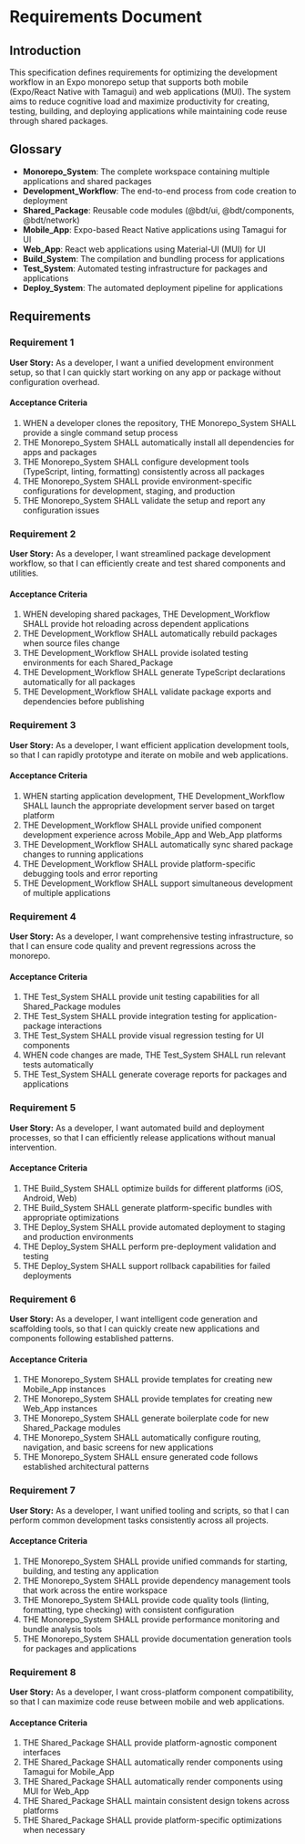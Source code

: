 # Requirements Document

## Introduction

This specification defines requirements for optimizing the development workflow in an Expo monorepo setup that supports both mobile (Expo/React Native with Tamagui) and web applications (MUI). The system aims to reduce cognitive load and maximize productivity for creating, testing, building, and deploying applications while maintaining code reuse through shared packages.

## Glossary

- **Monorepo_System**: The complete workspace containing multiple applications and shared packages
- **Development_Workflow**: The end-to-end process from code creation to deployment
- **Shared_Package**: Reusable code modules (@bdt/ui, @bdt/components, @bdt/network)
- **Mobile_App**: Expo-based React Native applications using Tamagui for UI
- **Web_App**: React web applications using Material-UI (MUI) for UI
- **Build_System**: The compilation and bundling process for applications
- **Test_System**: Automated testing infrastructure for packages and applications
- **Deploy_System**: The automated deployment pipeline for applications

## Requirements

### Requirement 1

**User Story:** As a developer, I want a unified development environment setup, so that I can quickly start working on any app or package without configuration overhead.

#### Acceptance Criteria

1. WHEN a developer clones the repository, THE Monorepo_System SHALL provide a single command setup process
2. THE Monorepo_System SHALL automatically install all dependencies for apps and packages
3. THE Monorepo_System SHALL configure development tools (TypeScript, linting, formatting) consistently across all packages
4. THE Monorepo_System SHALL provide environment-specific configurations for development, staging, and production
5. THE Monorepo_System SHALL validate the setup and report any configuration issues

### Requirement 2

**User Story:** As a developer, I want streamlined package development workflow, so that I can efficiently create and test shared components and utilities.

#### Acceptance Criteria

1. WHEN developing shared packages, THE Development_Workflow SHALL provide hot reloading across dependent applications
2. THE Development_Workflow SHALL automatically rebuild packages when source files change
3. THE Development_Workflow SHALL provide isolated testing environments for each Shared_Package
4. THE Development_Workflow SHALL generate TypeScript declarations automatically for all packages
5. THE Development_Workflow SHALL validate package exports and dependencies before publishing

### Requirement 3

**User Story:** As a developer, I want efficient application development tools, so that I can rapidly prototype and iterate on mobile and web applications.

#### Acceptance Criteria

1. WHEN starting application development, THE Development_Workflow SHALL launch the appropriate development server based on target platform
2. THE Development_Workflow SHALL provide unified component development experience across Mobile_App and Web_App platforms
3. THE Development_Workflow SHALL automatically sync shared package changes to running applications
4. THE Development_Workflow SHALL provide platform-specific debugging tools and error reporting
5. THE Development_Workflow SHALL support simultaneous development of multiple applications

### Requirement 4

**User Story:** As a developer, I want comprehensive testing infrastructure, so that I can ensure code quality and prevent regressions across the monorepo.

#### Acceptance Criteria

1. THE Test_System SHALL provide unit testing capabilities for all Shared_Package modules
2. THE Test_System SHALL provide integration testing for application-package interactions
3. THE Test_System SHALL provide visual regression testing for UI components
4. WHEN code changes are made, THE Test_System SHALL run relevant tests automatically
5. THE Test_System SHALL generate coverage reports for packages and applications

### Requirement 5

**User Story:** As a developer, I want automated build and deployment processes, so that I can efficiently release applications without manual intervention.

#### Acceptance Criteria

1. THE Build_System SHALL optimize builds for different platforms (iOS, Android, Web)
2. THE Build_System SHALL generate platform-specific bundles with appropriate optimizations
3. THE Deploy_System SHALL provide automated deployment to staging and production environments
4. THE Deploy_System SHALL perform pre-deployment validation and testing
5. THE Deploy_System SHALL support rollback capabilities for failed deployments

### Requirement 6

**User Story:** As a developer, I want intelligent code generation and scaffolding tools, so that I can quickly create new applications and components following established patterns.

#### Acceptance Criteria

1. THE Monorepo_System SHALL provide templates for creating new Mobile_App instances
2. THE Monorepo_System SHALL provide templates for creating new Web_App instances
3. THE Monorepo_System SHALL generate boilerplate code for new Shared_Package modules
4. THE Monorepo_System SHALL automatically configure routing, navigation, and basic screens for new applications
5. THE Monorepo_System SHALL ensure generated code follows established architectural patterns

### Requirement 7

**User Story:** As a developer, I want unified tooling and scripts, so that I can perform common development tasks consistently across all projects.

#### Acceptance Criteria

1. THE Monorepo_System SHALL provide unified commands for starting, building, and testing any application
2. THE Monorepo_System SHALL provide dependency management tools that work across the entire workspace
3. THE Monorepo_System SHALL provide code quality tools (linting, formatting, type checking) with consistent configuration
4. THE Monorepo_System SHALL provide performance monitoring and bundle analysis tools
5. THE Monorepo_System SHALL provide documentation generation tools for packages and applications

### Requirement 8

**User Story:** As a developer, I want cross-platform component compatibility, so that I can maximize code reuse between mobile and web applications.

#### Acceptance Criteria

1. THE Shared_Package SHALL provide platform-agnostic component interfaces
2. THE Shared_Package SHALL automatically render components using Tamagui for Mobile_App
3. THE Shared_Package SHALL automatically render components using MUI for Web_App
4. THE Shared_Package SHALL maintain consistent design tokens across platforms
5. THE Shared_Package SHALL provide platform-specific optimizations when necessary